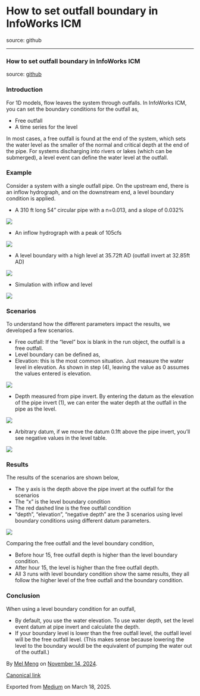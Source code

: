 # How to set outfall boundary in InfoWorks ICM

source: github

---

### How to set outfall boundary in InfoWorks ICM

source: [github](https://github.com/mel-meng/hhnote/tree/main/hydraulics/level_boundary)

### Introduction

For 1D models, flow leaves the system through outfalls. In InfoWorks ICM, you can set the boundary conditions for the outfall as,

* Free outfall
* A time series for the level

In most cases, a free outfall is found at the end of the system, which sets the water level as the smaller of the normal and critical depth at the end of the pipe. For systems discharging into rivers or lakes (which can be submerged), a level event can define the water level at the outfall.

### Example

Consider a system with a single outfall pipe. On the upstream end, there is an inflow hydrograph, and on the downstream end, a level boundary condition is applied.

* A 310 ft long 54” circular pipe with a n=0.013, and a slope of 0.032%

![](images\0_J5HjHICXG9rD0iGs.png)

* An inflow hydrograph with a peak of 105cfs

![](images\0_vcNABRKId7-xVrB5.png)

* A level boundary with a high level at 35.72ft AD (outfall invert at 32.85ft AD)

![](images\0_KFGfkH_Ak6muUN76.png)

* Simulation with inflow and level

![](images\0_6kKSahqY0uuGQxBd.png)

### Scenarios

To understand how the different parameters impact the results, we developed a few scenarios.

* Free outfall: If the “level” box is blank in the run object, the outfall is a free outfall.
* Level boundary can be defined as,
* Elevation: this is the most common situation. Just measure the water level in elevation. As shown in step (4), leaving the value as 0 assumes the values entered is elevation.

![](images\0_mNrSdsesP5iRDeK9.png)

* Depth measured from pipe invert. By entering the datum as the elevation of the pipe invert (1), we can enter the water depth at the outfall in the pipe as the level.

![](images\0_z3huDEFf_rLTYer0.png)

* Arbitrary datum, if we move the datum 0.1ft above the pipe invert, you’ll see negative values in the level table.

![](images\0_tFGGMTUK-xqzT5Rw.png)

### Results

The results of the scenarios are shown below,

* The y axis is the depth above the pipe invert at the outfall for the scenarios
* The “x” is the level boundary condition
* The red dashed line is the free outfall condition
* “depth”, “elevation”, “negative depth” are the 3 scenarios using level boundary conditions using different datum parameters.

![](images\0_ROiop1BgvBjBI2Ji.png)

Comparing the free outfall and the level boundary condition,

* Before hour 15, free outfall depth is higher than the level boundary condition.
* After hour 15, the level is higher than the free outfall depth.
* All 3 runs with level boundary condition show the same results, they all follow the higher level of the free outfall and the boundary condition.

### Conclusion

When using a level boundary condition for an outfall,

* By default, you use the water elevation. To use water depth, set the level event datum at pipe invert and calculate the depth.
* If your boundary level is lower than the free outfall level, the outfall level will be the free outfall level. (This makes sense because lowering the level to the boundary wouldl be the equivalent of pumping the water out of the outfall.)

By [Mel Meng](https://medium.com/@mel-meng-pe) on [November 14, 2024](https://medium.com/p/a6707c5dfb5a).

[Canonical link](https://medium.com/@mel-meng-pe/how-to-set-outfall-boundary-in-infoworks-icm-a6707c5dfb5a)

Exported from [Medium](https://medium.com) on March 18, 2025.
